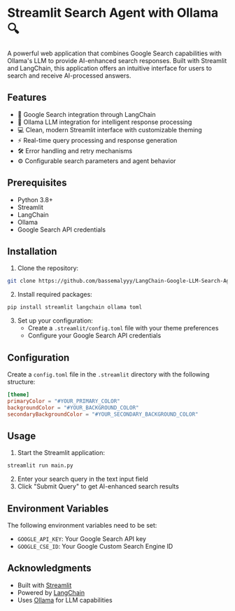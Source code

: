 # Streamlit Search Agent with Ollama 🔍

A powerful web application that combines Google Search capabilities with Ollama's LLM to provide AI-enhanced search responses. Built with Streamlit and LangChain, this application offers an intuitive interface for users to search and receive AI-processed answers.

## Features

- 🎯 Google Search integration through LangChain
- 🤖 Ollama LLM integration for intelligent response processing
- 💻 Clean, modern Streamlit interface with customizable theming
- ⚡ Real-time query processing and response generation
- 🛠️ Error handling and retry mechanisms
- ⚙️ Configurable search parameters and agent behavior

## Prerequisites

- Python 3.8+
- Streamlit
- LangChain
- Ollama
- Google Search API credentials

## Installation

1. Clone the repository:
```bash
git clone https://github.com/bassemalyyy/LangChain-Google-LLM-Search-Agent.git
```

2. Install required packages:
```bash
pip install streamlit langchain ollama toml
```

3. Set up your configuration:
   - Create a `.streamlit/config.toml` file with your theme preferences
   - Configure your Google Search API credentials

## Configuration

Create a `config.toml` file in the `.streamlit` directory with the following structure:

```toml
[theme]
primaryColor = "#YOUR_PRIMARY_COLOR"
backgroundColor = "#YOUR_BACKGROUND_COLOR"
secondaryBackgroundColor = "#YOUR_SECONDARY_BACKGROUND_COLOR"
```

## Usage

1. Start the Streamlit application:
```bash
streamlit run main.py
```

2. Enter your search query in the text input field
3. Click "Submit Query" to get AI-enhanced search results

## Environment Variables

The following environment variables need to be set:

- `GOOGLE_API_KEY`: Your Google Search API key
- `GOOGLE_CSE_ID`: Your Google Custom Search Engine ID

## Acknowledgments

- Built with [Streamlit](https://streamlit.io/)
- Powered by [LangChain](https://python.langchain.com/)
- Uses [Ollama](https://ollama.ai/) for LLM capabilities
